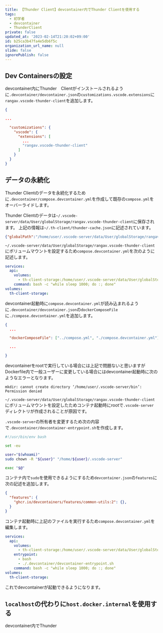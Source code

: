 ```yaml
---
title: 【Thunder Client】devcontainer内でThunder Clientを使用する
tags:
  - 初学者
  - devcontainer
  - ThunderClient
private: false
updated_at: '2023-02-14T21:20:02+09:00'
id: b25ca3b47fa4e5db6f5c
organization_url_name: null
slide: false
ignorePublish: false
---
```

## Dev Containersの設定

devcontainer内にThunder　Clientがインストールされるように`.devcontainer/devcontainer.json`の`customizations.vscode.extensions`に`rangav.vscode-thunder-client`を追加します。

```json:devcontainer.json
{

...

  "customizations": {
    "vscode": {
      "extensions": [
        ...
        "rangav.vscode-thunder-client"
      ]
    }
  }
}
```

## データの永続化

Thunder Clientのデータを永続化するために`.devcontainer/compose.devcontainer.yml`を作成して既存の`compose.yml`をオーバーライドします。

Thunder Clientのデータは`~/.vscode-server/data/User/globalStorage/rangav.vscode-thunder-client`に保存されます。
上記の情報は`~/.th-client/thunder-cache.json`に記述されています。

```json:thunder-cache.json
{"globalPath":"/home/user/.vscode-server/data/User/globalStorage/rangav.vscode-thunder-client"}
```

`~/.vscode-server/data/User/globalStorage/rangav.vscode-thunder-client`にボリュームマウントを設定するため`compose.devcontainer.yml`を次のように記述します。

```yaml:compose.devcontainer.yml
services:
  api:
    volumes:
      - th-client-storage:/home/user/.vscode-server/data/User/globalStorage/rangav.vscode-thunder-client
    command: bash -c "while sleep 1000; do :; done"
volumes:
  th-client-storage:

```

devcontainer起動時に`compose.devcontainer.yml`が読み込まれるように`.devcontainer/devcontainer.json`の`dockerComposeFile`に`./compose.devcontainer.yml`を追加します。

```json:devcontainer.json
{
  ...

  "dockerComposeFile": ["../compose.yml", "./compose.devcontainer.yml"],

  ...

}

```

devcontainerをrootで実行している場合には上記で問題ないと思いますがDockerfile内で一般ユーザーに変更している場合にはdevcontainer起動時に次のようなエラーとなります。

```
mkdir: cannot create directory ‘/home/user/.vscode-server/bin’: Permission denied
```

`~/.vscode-server/data/User/globalStorage/rangav.vscode-thunder-client`にボリュームマウントを設定したためコンテナ起動時にrootで`.vscode-server`ディレクトリが作成されることが原因です。

`.vscode-server`の所有者を変更するため次の内容で`.devcontainer/devcontainer-entrypoint.sh`を作成します。

```devcontainer-entrypoint.sh
#!/usr/bin/env bash

set -eu

user="$(whoami)"
sudo chown -R "${user}" "/home/${user}/.vscode-server"

exec "$@"

```

コンテナ内で`sudo`を使用できるようにするため`devcontainer.json`の`features`に次の記述を追加します。

```json:devcontainer.json
{
  "features": {
    "ghcr.io/devcontainers/features/common-utils:2": {},
  }
}
```

コンテナ起動時に上記のファイルを実行するため`compose.devcontainer.yml`を編集します。


```compose.devcontainer.yml
services:
  api:
    volumes:
      - th-client-storage:/home/user/.vscode-server/data/User/globalStorage/rangav.vscode-thunder-client
    entrypoint:
      - bash
      - ./.devcontainer/devcontainer-entrypoint.sh
    command: bash -c "while sleep 1000; do :; done"
volumes:
  th-client-storage:

```

これでdevcontainerが起動できるようになります。

## `localhost`の代わりに`host.docker.internal`を使用する

devcontainer内でThunder
